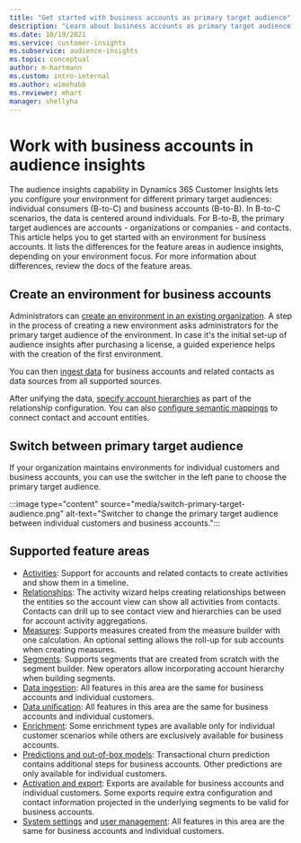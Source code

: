 ```yaml
---
title: "Get started with business accounts as primary target audience"
description: "Learn about business accounts as primary target audience Dynamics 365 Customer Insights."
ms.date: 10/19/2021
ms.service: customer-insights
ms.subservice: audience-insights
ms.topic: conceptual
author: m-hartmann
ms.custom: intro-internal
ms.author: wimohabb
ms.reviewer: mhart
manager: shellyha
---
```


# Work with business accounts in audience insights

The audience insights capability in Dynamics 365 Customer Insights lets you configure your environment for different primary target audiences: individual consumers (B-to-C) and business accounts (B-to-B). In B-to-C scenarios, the data is centered around individuals. For B-to-B, the primary target audiences are accounts - organizations or companies - and contacts. This article helps you to get started with an environment for business accounts. It lists the differences for the feature areas in audience insights, depending on your environment focus. For more information about differences, review the docs of the feature areas. 

## Create an environment for business accounts

Administrators can [create an environment in an existing organization](create-environment.md). A step in the process of creating a new environment asks administrators for the primary target audience of the environment. In case it's the initial set-up of audience insights after purchasing a license, a guided experience helps with the creation of the first environment.

You can then [ingest data](data-sources.md) for business accounts and related contacts as data sources from all supported sources.

After unifying the data, [specify account hierarchies](relationships.md#set-up-account-hierarchies) as part of the relationship configuration. You can also [configure semantic mappings](semantic-mappings.md) to connect contact and account entities. 

## Switch between primary target audience

If your organization maintains environments for individual customers and business accounts, you can use the switcher in the left pane to choose the primary target audience.

:::image type="content" source="media/switch-primary-target-audience.png" alt-text="Switcher to change the primary target audience between individual customers and business accounts.":::

## Supported feature areas

- [Activities](activities.md): Support for accounts and related contacts to create activities and show them in a timeline.
- [Relationships](relationships.md): The activity wizard helps creating relationships between the entities so the account view can show all activities from contacts. Contacts can drill up to see contact view and hierarchies can be used for account activity aggregations.
- [Measures](measures.md): Supports measures created from the measure builder with one calculation. An optional setting allows the roll-up for sub accounts when creating measures.
- [Segments](segments.md): Supports segments that are created from scratch with the segment builder. New operators allow incorporating account hierarchy when building segments.
- [Data ingestion](data-sources.md): All features in this area are the same for business accounts and individual customers.
- [Data unification](data-unification.md): All features in this area are the same for business accounts and individual customers.
- [Enrichment](enrichment-hub.md): Some enrichment types are available only for individual customer scenarios while others are exclusively available for business accounts.
- [Predictions and out-of-box models](predictions-overview.md): Transactional churn prediction contains additional steps for business accounts. Other predictions are only available for individual customers.
- [Activation and export](export-destinations.md): Exports are available for business accounts and individual customers. Some exports require extra configuration and contact information projected in the underlying segments to be valid for business accounts.
- [System settings](system.md) and [user management](permissions.md): All features in this area are the same for business accounts and individual customers.

